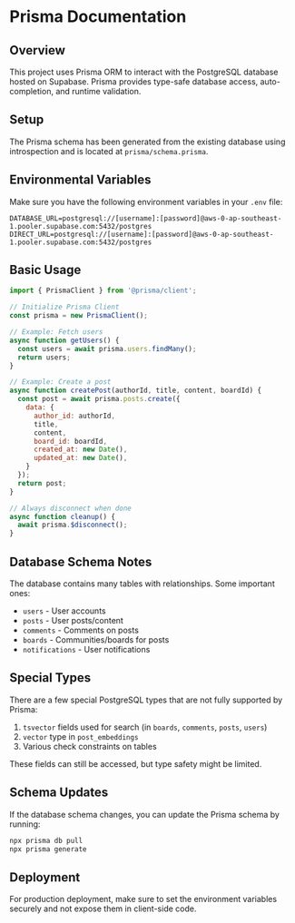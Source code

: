 # Prisma Documentation

## Overview

This project uses Prisma ORM to interact with the PostgreSQL database hosted on Supabase. Prisma provides type-safe database access, auto-completion, and runtime validation.

## Setup

The Prisma schema has been generated from the existing database using introspection and is located at `prisma/schema.prisma`.

## Environmental Variables

Make sure you have the following environment variables in your `.env` file:

```
DATABASE_URL=postgresql://[username]:[password]@aws-0-ap-southeast-1.pooler.supabase.com:5432/postgres
DIRECT_URL=postgresql://[username]:[password]@aws-0-ap-southeast-1.pooler.supabase.com:5432/postgres
```

## Basic Usage

```javascript
import { PrismaClient } from '@prisma/client';

// Initialize Prisma Client
const prisma = new PrismaClient();

// Example: Fetch users
async function getUsers() {
  const users = await prisma.users.findMany();
  return users;
}

// Example: Create a post
async function createPost(authorId, title, content, boardId) {
  const post = await prisma.posts.create({
    data: {
      author_id: authorId,
      title,
      content,
      board_id: boardId,
      created_at: new Date(),
      updated_at: new Date(),
    }
  });
  return post;
}

// Always disconnect when done
async function cleanup() {
  await prisma.$disconnect();
}
```

## Database Schema Notes

The database contains many tables with relationships. Some important ones:

- `users` - User accounts
- `posts` - User posts/content
- `comments` - Comments on posts
- `boards` - Communities/boards for posts
- `notifications` - User notifications

## Special Types

There are a few special PostgreSQL types that are not fully supported by Prisma:

1. `tsvector` fields used for search (in `boards`, `comments`, `posts`, `users`)
2. `vector` type in `post_embeddings`
3. Various check constraints on tables

These fields can still be accessed, but type safety might be limited.

## Schema Updates

If the database schema changes, you can update the Prisma schema by running:

```bash
npx prisma db pull
npx prisma generate
```

## Deployment

For production deployment, make sure to set the environment variables securely and not expose them in client-side code. 